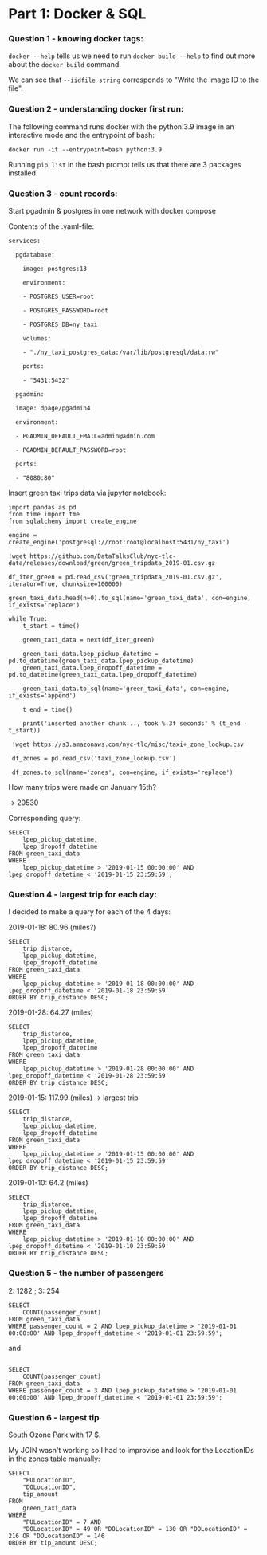 # Part 1: Docker & SQL

### Question 1 - knowing docker tags:

`docker --help` tells us we need to run `docker build --help` to find out more about the `docker build` command.

We can see that  `--iidfile string` corresponds to "Write the image ID to the file".


### Question 2 - understanding docker first run:

The following command runs docker with the python:3.9 image in an interactive mode and the entrypoint of bash:

`docker run -it --entrypoint=bash python:3.9`

Running `pip list` in the bash prompt tells us that there are 3 packages installed.


### Question 3 - count records:

Start pgadmin & postgres in one network with docker compose

Contents of the .yaml-file:
```
services:

  pgdatabase:
  
    image: postgres:13
    
    environment:
    
    - POSTGRES_USER=root
    
    - POSTGRES_PASSWORD=root
    
    - POSTGRES_DB=ny_taxi
    
    volumes:
    
    - "./ny_taxi_postgres_data:/var/lib/postgresql/data:rw"
    
    ports:
    
    - "5431:5432"
  
  pgadmin:
  
  image: dpage/pgadmin4
  
  environment:
  
  - PGADMIN_DEFAULT_EMAIL=admin@admin.com
  
  - PGADMIN_DEFAULT_PASSWORD=root
  
  ports:
  
  - "8080:80"
```

Insert green taxi trips data via jupyter notebook:

```
import pandas as pd
from time import tme
from sqlalchemy import create_engine

engine = create_engine('postgresql://root:root@localhost:5431/ny_taxi')

!wget https://github.com/DataTalksClub/nyc-tlc-data/releases/download/green/green_tripdata_2019-01.csv.gz

df_iter_green = pd.read_csv('green_tripdata_2019-01.csv.gz', iterator=True, chunksize=100000)

green_taxi_data.head(n=0).to_sql(name='green_taxi_data', con=engine, if_exists='replace')

while True:
    t_start = time()

    green_taxi_data = next(df_iter_green)
    
    green_taxi_data.lpep_pickup_datetime = pd.to_datetime(green_taxi_data.lpep_pickup_datetime)
    green_taxi_data.lpep_dropoff_datetime = pd.to_datetime(green_taxi_data.lpep_dropoff_datetime)
    
    green_taxi_data.to_sql(name='green_taxi_data', con=engine, if_exists='append')
    
    t_end = time()
    
    print('inserted another chunk..., took %.3f seconds' % (t_end - t_start))
 
 !wget https://s3.amazonaws.com/nyc-tlc/misc/taxi+_zone_lookup.csv
 
 df_zones = pd.read_csv('taxi_zone_lookup.csv')
 
 df_zones.to_sql(name='zones', con=engine, if_exists='replace')
```

How many trips were made on January 15th?

&rarr; 20530

Corresponding query:

```
SELECT
	lpep_pickup_datetime,
	lpep_dropoff_datetime
FROM green_taxi_data 
WHERE 
	lpep_pickup_datetime > '2019-01-15 00:00:00' AND lpep_dropoff_datetime < '2019-01-15 23:59:59';

```

### Question 4 - largest trip for each day:

I decided to make a query for each of the 4 days:

2019-01-18: 80.96 (miles?)
```
SELECT
	trip_distance,
	lpep_pickup_datetime,
	lpep_dropoff_datetime
FROM green_taxi_data 
WHERE 
	lpep_pickup_datetime > '2019-01-18 00:00:00' AND lpep_dropoff_datetime < '2019-01-18 23:59:59'
ORDER BY trip_distance DESC;
```
2019-01-28: 64.27 (miles)
```
SELECT
	trip_distance,
	lpep_pickup_datetime,
	lpep_dropoff_datetime
FROM green_taxi_data 
WHERE 
	lpep_pickup_datetime > '2019-01-28 00:00:00' AND lpep_dropoff_datetime < '2019-01-28 23:59:59'
ORDER BY trip_distance DESC;
```

2019-01-15: 117.99 (miles) &rarr; largest trip
```
SELECT
	trip_distance,
	lpep_pickup_datetime,
	lpep_dropoff_datetime
FROM green_taxi_data 
WHERE 
	lpep_pickup_datetime > '2019-01-15 00:00:00' AND lpep_dropoff_datetime < '2019-01-15 23:59:59'
ORDER BY trip_distance DESC;
```

2019-01-10: 64.2 (miles)

```
SELECT
	trip_distance,
	lpep_pickup_datetime,
	lpep_dropoff_datetime
FROM green_taxi_data 
WHERE 
	lpep_pickup_datetime > '2019-01-10 00:00:00' AND lpep_dropoff_datetime < '2019-01-10 23:59:59'
ORDER BY trip_distance DESC;
```


### Question 5 - the number of passengers


2: 1282 ; 3: 254

```
SELECT
	COUNT(passenger_count)
FROM green_taxi_data
WHERE passenger_count = 2 AND lpep_pickup_datetime > '2019-01-01 00:00:00' AND lpep_dropoff_datetime < '2019-01-01 23:59:59';
```
and 

``` 

SELECT
	COUNT(passenger_count)
FROM green_taxi_data
WHERE passenger_count = 3 AND lpep_pickup_datetime > '2019-01-01 00:00:00' AND lpep_dropoff_datetime < '2019-01-01 23:59:59';
```



### Question 6 - largest tip

South Ozone Park with 17 $.

My JOIN wasn't working so I had to improvise and look for the LocationIDs in the zones table manually:

```
SELECT 
	"PULocationID",
	"DOLocationID",
	tip_amount
FROM 
	green_taxi_data
WHERE 
	"PULocationID" = 7 AND
	"DOLocationID" = 49 OR "DOLocationID" = 130 OR "DOLocationID" = 216 OR "DOLocationID" = 146
ORDER BY tip_amount DESC;
```


